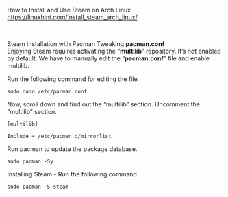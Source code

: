 How to Install and Use Steam on Arch Linux
https://linuxhint.com/install_steam_arch_linux/

<br>

Steam installation with Pacman
Tweaking <strong>pacman.conf</strong>
<br>
Enjoying Steam requires activating the “<strong>multilib</strong>” repository. It’s not enabled by default. We have to manually edit the “<strong>pacman.conf</strong>” file and enable multilib.

Run the following command for editing the file.
```
sudo nano /etc/pacman.conf
```
Now, scroll down and find out the “multilib” section.
Uncomment the “multilib” section.
```
[multilib]
````
```
Include = /etc/pacman.d/mirrorlist
```
Run pacman to update the package database.
```
sudo pacman -Sy
```
Installing Steam - Run the following command.
```
sudo pacman -S steam
```
